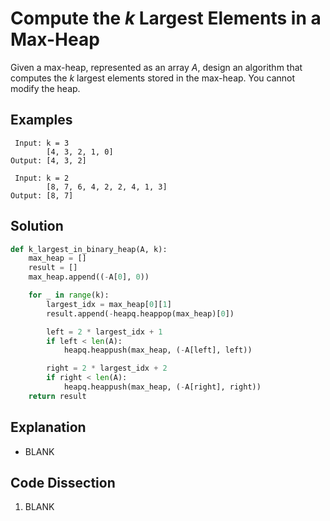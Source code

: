 # Compute the _k_ Largest Elements in a Max-Heap
Given a max-heap, represented as an array _A_, design an algorithm that computes the _k_ largest elements stored in the max-heap. You cannot modify the heap.

## Examples
```
 Input: k = 3
        [4, 3, 2, 1, 0]
Output: [4, 3, 2]

 Input: k = 2
        [8, 7, 6, 4, 2, 2, 4, 1, 3]
Output: [8, 7]
```

## Solution
```python
def k_largest_in_binary_heap(A, k):
    max_heap = []
    result = []
    max_heap.append((-A[0], 0))

    for _ in range(k):
        largest_idx = max_heap[0][1]
        result.append(-heapq.heappop(max_heap)[0])

        left = 2 * largest_idx + 1
        if left < len(A):
            heapq.heappush(max_heap, (-A[left], left))

        right = 2 * largest_idx + 2
        if right < len(A):
            heapq.heappush(max_heap, (-A[right], right))
    return result
```

## Explanation
* BLANK

## Code Dissection
1. BLANK